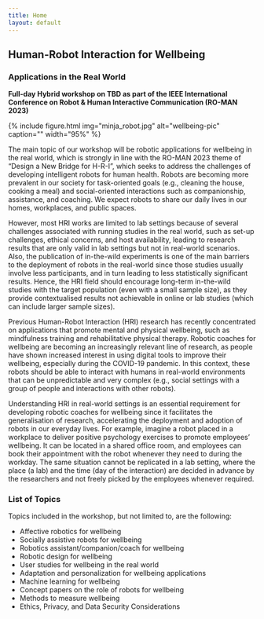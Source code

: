 ```yaml
---
title: Home
layout: default
---
```


## Human-Robot Interaction for Wellbeing 
### Applications in the Real World

**Full-day Hybrid workshop on TBD as part of the IEEE International Conference on Robot & Human Interactive Communication (RO-MAN 2023)**

{% include figure.html img="minja_robot.jpg" alt="wellbeing-pic" caption="" width="95%" %}

The main topic of our workshop will be robotic applications for wellbeing in the real world, which is strongly in line with the RO-MAN 2023 theme of “Design a New Bridge for H-R-I”, which seeks to address the challenges of developing intelligent robots for human health.
Robots are becoming more prevalent in our society for task-oriented goals (e.g., cleaning the house, cooking a meal) and social-oriented interactions such as companionship, assistance, and coaching. We expect robots to share our daily lives in our homes, workplaces, and public spaces. 

However, most HRI works are limited to lab settings because of several challenges associated with running studies in the real world, such as set-up challenges, ethical concerns,  and host availability, leading to research results that are only valid in lab settings but not in real-world scenarios. Also, the publication of in-the-wild experiments is one of the main barriers to the deployment of robots in the real-world since those studies usually involve less participants, and in turn leading to less statistically significant results. Hence, the HRI field should encourage long-term in-the-wild studies with the target population (even with a small sample size), as they provide contextualised results not achievable in online or lab studies (which can include larger sample sizes). 

Previous Human-Robot Interaction (HRI) research has recently concentrated on applications that promote mental and physical wellbeing, such as mindfulness training and rehabilitative physical therapy. Robotic coaches for wellbeing are becoming an increasingly relevant line of research, as people have shown increased interest in using digital tools to improve their wellbeing, especially during the COVID-19 pandemic. In this context, these robots should be able to interact with humans in real-world environments that can be unpredictable and very complex (e.g., social settings with a group of people and interactions with other robots). 

Understanding HRI in real-world settings is an essential requirement for developing robotic coaches for wellbeing since it facilitates the generalisation of research, accelerating the deployment and adoption of robots in our everyday lives. For example, imagine a robot placed in a workplace to deliver positive psychology exercises to promote employees’ wellbeing. It can be located in a shared office room, and employees can book their appointment with the robot whenever they need to during the workday. The same situation cannot be replicated in a lab setting, where the place (a lab) and the time (day of the interaction) are decided in advance by the researchers and not freely picked by the employees whenever required.  

### List of Topics
Topics included in the workshop, but not limited to, are the following:
- Affective robotics for wellbeing
- Socially assistive robots for wellbeing
- Robotics assistant/companion/coach for wellbeing
- Robotic design for wellbeing
- User studies for wellbeing in the real world
- Adaptation and personalization for wellbeing applications 
- Machine learning for wellbeing
- Concept papers on the role of robots for wellbeing
- Methods to measure wellbeing
- Ethics, Privacy, and Data Security Considerations

<!---

{% include figure.html img="huggable.jpg" alt="wellbeing-pic" caption="" width="95%" %}

Robots have found their way into society only for task-oriented goals, such as cleaning or cooking at home, entertaining at malls, and supporting workers in a job environment. Those robots can perform very restrictive and repetitive tasks without involving any human interaction. In recent years, there has been an increasing interest in companion robots that could support people for their entertainment or wellbeing, such as Amazon Astro (i.e., Alexa embedded into a wheel-robot) or the personal robot Jibo (i.e., developed by the MIT Media Lab to connect with people and being a robotic friend). The need to introduce companion robots in clinical (e.g., therapeutic centers, hospitals) and non-clinical (e.g., homes, work environments, malls) contexts have been boosted by the COVID-19 pandemic, where many people were forced to stay at home alone or with their relatives. This has caused many wellbeing issues, such as depression and anxiety, to mention only a few examples, and has resulted in a higher interest in assistive technology to alleviate the everyday burden. Socially Assistive Robots (SARs) are a promising venue to support people in their lives and help improve their wellbeing. However, due to the lack of large scale datasets obtained over longer periods of time SARs are very limited in their capabilities to continuously adapt to each user's needs and socio-emotionally connect with them. This often increases the risk of perceiving the robots as asocial leading to user disappointment and dissatisfaction, which are crucial in a domain that requires adaptation and socio-emotional behavior to increase robots’ social capabilities to promote wellbeing. 
{: style="text-align: justify"}

For example, consider a socially assistive robot placed in the university students' residential rooms. It can assist university students in their everyday life tasks and monitor their wellbeing during stressful periods of their uni life (e.g., mid-terms, finals). If the student is too stressed out or is close to burnout, the robot could perceive the emotional and mental state of the student - detecting the emotion, stress, and depression levels of the student - and adapt to the student’s needs, specifically it could respond empathically trying to support the student conversationally, and  promoting mindfulness sessions, or suggesting external support  (e.g., “I know that exams are really stressful, but you need to take some time for yourself, would you like to do a meditation session?”). In this situation, if a robot is not able to comfort the student properly (e.g., if the student is stressed out for university exams, the robot keeps reminding him/her about the deadlines), this leads to student’s frustration fueling the risk of perceiving the robot as asocial and reducing the student’s willingness to interact with it.
{: style="text-align: justify"}

### List of topics
Topics included in the workshop, but not limited to, are the following:
- Affective robotics for wellbeing
- Socially assistive robots for wellbeing
- Robotics assistant/companion/coach for wellbeing
- Robotic design for wellbeing
- User studies for wellbeing (both in lab and field)
- Adaptation and personalization for wellbeing applications 
- Machine learning for wellbeing
- Concept papers on the role of robots for wellbeing
- Methods to measure wellbeing
- Ethics, Privacy, and Data Security Considerations
-->
